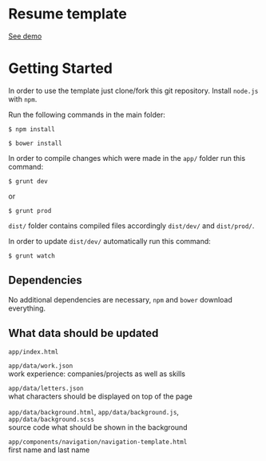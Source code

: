 # Resume template

[See demo](http://lukasz-si.github.io/resume/)

# Getting Started

In order to use the template just clone/fork this git repository. Install `node.js` with `npm`.

Run the following commands in the main folder:
```
$ npm install
```
```
$ bower install
```

In order to compile changes which were made in the `app/` folder run this command:
```
$ grunt dev
```
or
```
$ grunt prod
```

`dist/` folder contains compiled files accordingly `dist/dev/` and `dist/prod/`.

In order to update `dist/dev/` automatically run this command:
```
$ grunt watch
```


## Dependencies

No additional dependencies are necessary, `npm` and `bower` download everything.


## What data should be updated

`app/index.html`<br>

`app/data/work.json`<br>
work experience: companies/projects as well as skills

`app/data/letters.json`<br>
what characters should be displayed on top of the page

`app/data/background.html`, `app/data/background.js`, `app/data/background.scss`<br>
source code what should be shown in the background

`app/components/navigation/navigation-template.html`<br>
first name and last name